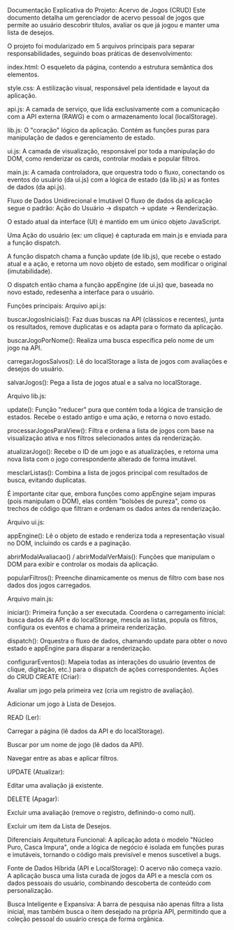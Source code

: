 Documentação Explicativa do Projeto: Acervo de Jogos (CRUD)
Este documento detalha um gerenciador de acervo pessoal de jogos que permite ao usuário descobrir títulos, avaliar os que já jogou e manter uma lista de desejos.

O projeto foi modularizado em 5 arquivos principais para separar responsabilidades, seguindo boas práticas de desenvolvimento:

index.html: O esqueleto da página, contendo a estrutura semântica dos elementos.

style.css: A estilização visual, responsável pela identidade e layout da aplicação.

api.js: A camada de serviço, que lida exclusivamente com a comunicação com a API externa (RAWG) e com o armazenamento local (localStorage).

lib.js: O "coração" lógico da aplicação. Contém as funções puras para manipulação de dados e gerenciamento de estado.

ui.js: A camada de visualização, responsável por toda a manipulação do DOM, como renderizar os cards, controlar modais e popular filtros.

main.js: A camada controladora, que orquestra todo o fluxo, conectando os eventos do usuário (da ui.js) com a lógica de estado (da lib.js) и as fontes de dados (da api.js).

Fluxo de Dados Unidirecional e Imutável
O fluxo de dados da aplicação segue o padrão: Ação do Usuário -> dispatch -> update -> Renderização.

O estado atual da interface (UI) é mantido em um único objeto JavaScript.

Uma Ação do usuário (ex: um clique) é capturada em main.js e enviada para a função dispatch.

A função dispatch chama a função update (de lib.js), que recebe o estado atual e a ação, e retorna um novo objeto de estado, sem modificar o original (imutabilidade).

O dispatch então chama a função appEngine (de ui.js) que, baseada no novo estado, redesenha a interface para o usuário.

Funções principais:
Arquivo api.js:

buscarJogosIniciais(): Faz duas buscas na API (clássicos e recentes), junta os resultados, remove duplicatas e os adapta para o formato da aplicação.

buscarJogoPorNome(): Realiza uma busca específica pelo nome de um jogo na API.

carregarJogosSalvos(): Lê do localStorage a lista de jogos com avaliações e desejos do usuário.

salvarJogos(): Pega a lista de jogos atual e a salva no localStorage.

Arquivo lib.js:

update(): Função "reducer" pura que contém toda a lógica de transição de estados. Recebe o estado antigo e uma ação, e retorna o novo estado.

processarJogosParaView(): Filtra e ordena a lista de jogos com base na visualização ativa e nos filtros selecionados antes da renderização.

atualizarJogo(): Recebe o ID de um jogo e as atualizações, e retorna uma nova lista com o jogo correspondente alterado de forma imutável.

mesclarListas(): Combina a lista de jogos principal com resultados de busca, evitando duplicatas.

É importante citar que, embora funções como appEngine sejam impuras (pois manipulam o DOM), elas contêm "bolsões de pureza", como os trechos de código que filtram e ordenam os dados antes da renderização.

Arquivo ui.js:

appEngine(): Lê o objeto de estado e renderiza toda a representação visual no DOM, incluindo os cards e a paginação.

abrirModalAvaliacao() / abrirModalVerMais(): Funções que manipulam o DOM para exibir e controlar os modais da aplicação.

popularFiltros(): Preenche dinamicamente os menus de filtro com base nos dados dos jogos carregados.

Arquivo main.js:

iniciar(): Primeira função a ser executada. Coordena o carregamento inicial: busca dados da API e do localStorage, mescla as listas, popula os filtros, configura os eventos e chama a primeira renderização.

dispatch(): Orquestra o fluxo de dados, chamando update para obter o novo estado e appEngine para disparar a renderização.

configurarEventos(): Mapeia todas as interações do usuário (eventos de clique, digitação, etc.) para o dispatch de ações correspondentes.
Ações do CRUD
CREATE (Criar):

Avaliar um jogo pela primeira vez (cria um registro de avaliação).

Adicionar um jogo à Lista de Desejos.

READ (Ler):

Carregar a página (lê dados da API e do localStorage).

Buscar por um nome de jogo (lê dados da API).

Navegar entre as abas e aplicar filtros.

UPDATE (Atualizar):

Editar uma avaliação já existente.

DELETE (Apagar):

Excluir uma avaliação (remove o registro, definindo-o como null).

Excluir um item da Lista de Desejos.

Diferenciais
Arquitetura Funcional: A aplicação adota o modelo "Núcleo Puro, Casca Impura", onde a lógica de negócio é isolada em funções puras e imutáveis, tornando o código mais previsível e menos suscetível a bugs.

Fonte de Dados Híbrida (API e LocalStorage): O acervo não começa vazio. A aplicação busca uma lista curada de jogos da API e a mescla com os dados pessoais do usuário, combinando descoberta de conteúdo com personalização.

Busca Inteligente e Expansiva: A barra de pesquisa não apenas filtra a lista inicial, mas também busca o item desejado na própria API, permitindo que a coleção pessoal do usuário cresça de forma orgânica.

